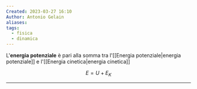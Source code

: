 ```yaml
---
Created: 2023-03-27 16:10
Author: Antonio Gelain
aliases: 
tags:
  - fisica
  - dinamica
---
```


L'**energia potenziale** è pari alla somma tra l'[[Energia potenziale|energia potenziale]] e l'[[Energia cinetica|energia cinetica]]

$$E = U + E_{K}$$

---

